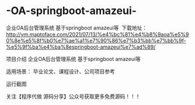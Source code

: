 # -OA-springboot-amazeui-
企业OA后台管理系统 基于springboot amazeui等
​ 下载地址：http://ym.maptoface.com/2021/07/13/%e4%bc%81%e4%b8%9aoa%e5%90%8e%e5%8f%b0%e7%ae%a1%e7%90%86%e7%b3%bb%e7%bb%9f-%e5%9f%ba%e4%ba%8espringboot-amazeui%e7%ad%89/

项目介绍
企业OA后台管理系统 基于springboot amazeui等

适用场景：
毕业论文、课程设计、公司项目参考

运行截图












关注【程序代做 源码分享】公众号获取更多免费源码！！！


